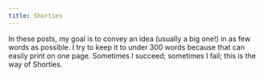 ```yaml
---
title: Shorties
---
```


In these posts, my goal is to convey an idea (usually a big one!) in as few words as possible. I try to keep it to under 300 words because that can easily print on one page. Sometimes I succeed; sometimes I fail; this is the way of Shorties.